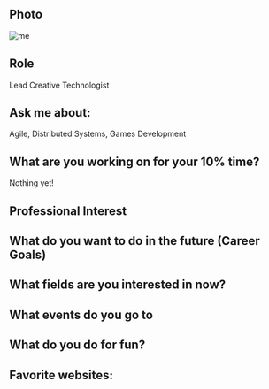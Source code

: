 
## Photo
![me](https://s.gravatar.com/avatar/1b3c4b3e732c7c0f59d85c24c90b277b)
## Role
Lead Creative Technologist

## Ask me about:
Agile, Distributed Systems, Games Development

## What are you working on for your 10% time?
Nothing yet!

## Professional Interest 

## What do you want to do in the future (Career Goals)

## What fields are you interested in now?

## What events do you go to

## What do you do for fun?

## Favorite websites:
